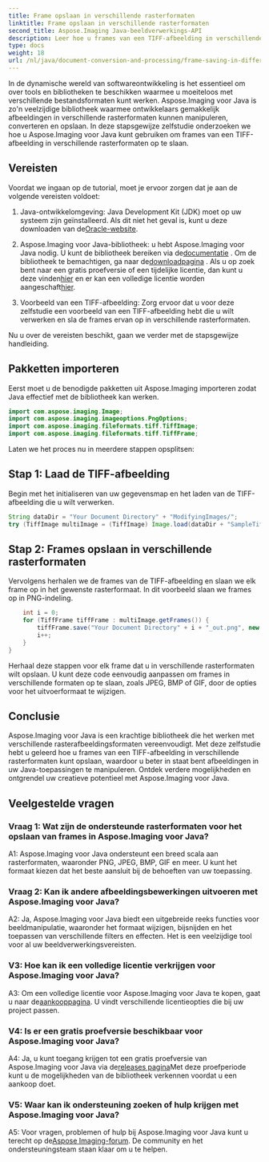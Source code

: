 ```yaml
---
title: Frame opslaan in verschillende rasterformaten
linktitle: Frame opslaan in verschillende rasterformaten
second_title: Aspose.Imaging Java-beeldverwerkings-API
description: Leer hoe u frames van een TIFF-afbeelding in verschillende rasterformaten kunt opslaan met Aspose.Imaging voor Java. Verbeter beeldmanipulatie in uw Java-applicaties.
type: docs
weight: 18
url: /nl/java/document-conversion-and-processing/frame-saving-in-different-raster-formats/
---
```

In de dynamische wereld van softwareontwikkeling is het essentieel om over tools en bibliotheken te beschikken waarmee u moeiteloos met verschillende bestandsformaten kunt werken. Aspose.Imaging voor Java is zo'n veelzijdige bibliotheek waarmee ontwikkelaars gemakkelijk afbeeldingen in verschillende rasterformaten kunnen manipuleren, converteren en opslaan. In deze stapsgewijze zelfstudie onderzoeken we hoe u Aspose.Imaging voor Java kunt gebruiken om frames van een TIFF-afbeelding in verschillende rasterformaten op te slaan.

## Vereisten

Voordat we ingaan op de tutorial, moet je ervoor zorgen dat je aan de volgende vereisten voldoet:

1.  Java-ontwikkelomgeving: Java Development Kit (JDK) moet op uw systeem zijn geïnstalleerd. Als dit niet het geval is, kunt u deze downloaden van de[Oracle-website](https://www.oracle.com/java/technologies/javase-downloads).

2.  Aspose.Imaging voor Java-bibliotheek: u hebt Aspose.Imaging voor Java nodig. U kunt de bibliotheek bereiken via de[documentatie](https://reference.aspose.com/imaging/java/) . Om de bibliotheek te bemachtigen, ga naar de[downloadpagina](https://releases.aspose.com/imaging/java/) . Als u op zoek bent naar een gratis proefversie of een tijdelijke licentie, dan kunt u deze vinden[hier](https://releases.aspose.com/) en er kan een volledige licentie worden aangeschaft[hier](https://purchase.aspose.com/buy).

3. Voorbeeld van een TIFF-afbeelding: Zorg ervoor dat u voor deze zelfstudie een voorbeeld van een TIFF-afbeelding hebt die u wilt verwerken en sla de frames ervan op in verschillende rasterformaten.

Nu u over de vereisten beschikt, gaan we verder met de stapsgewijze handleiding.

## Pakketten importeren

Eerst moet u de benodigde pakketten uit Aspose.Imaging importeren zodat Java effectief met de bibliotheek kan werken.

```java
import com.aspose.imaging.Image;
import com.aspose.imaging.imageoptions.PngOptions;
import com.aspose.imaging.fileformats.tiff.TiffImage;
import com.aspose.imaging.fileformats.tiff.TiffFrame;
```

Laten we het proces nu in meerdere stappen opsplitsen:

## Stap 1: Laad de TIFF-afbeelding

Begin met het initialiseren van uw gegevensmap en het laden van de TIFF-afbeelding die u wilt verwerken.

```java
String dataDir = "Your Document Directory" + "ModifyingImages/";
try (TiffImage multiImage = (TiffImage) Image.load(dataDir + "SampleTiff1.tiff")) {
```

## Stap 2: Frames opslaan in verschillende rasterformaten

Vervolgens herhalen we de frames van de TIFF-afbeelding en slaan we elk frame op in het gewenste rasterformaat. In dit voorbeeld slaan we frames op in PNG-indeling.

```java
    int i = 0;
    for (TiffFrame tiffFrame : multiImage.getFrames()) {
        tiffFrame.save("Your Document Directory" + i + "_out.png", new PngOptions());
        i++;
    }
}
```

Herhaal deze stappen voor elk frame dat u in verschillende rasterformaten wilt opslaan. U kunt deze code eenvoudig aanpassen om frames in verschillende formaten op te slaan, zoals JPEG, BMP of GIF, door de opties voor het uitvoerformaat te wijzigen.

## Conclusie

Aspose.Imaging voor Java is een krachtige bibliotheek die het werken met verschillende rasterafbeeldingsformaten vereenvoudigt. Met deze zelfstudie hebt u geleerd hoe u frames van een TIFF-afbeelding in verschillende rasterformaten kunt opslaan, waardoor u beter in staat bent afbeeldingen in uw Java-toepassingen te manipuleren. Ontdek verdere mogelijkheden en ontgrendel uw creatieve potentieel met Aspose.Imaging voor Java.

## Veelgestelde vragen

### Vraag 1: Wat zijn de ondersteunde rasterformaten voor het opslaan van frames in Aspose.Imaging voor Java?

A1: Aspose.Imaging voor Java ondersteunt een breed scala aan rasterformaten, waaronder PNG, JPEG, BMP, GIF en meer. U kunt het formaat kiezen dat het beste aansluit bij de behoeften van uw toepassing.

### Vraag 2: Kan ik andere afbeeldingsbewerkingen uitvoeren met Aspose.Imaging voor Java?

A2: Ja, Aspose.Imaging voor Java biedt een uitgebreide reeks functies voor beeldmanipulatie, waaronder het formaat wijzigen, bijsnijden en het toepassen van verschillende filters en effecten. Het is een veelzijdige tool voor al uw beeldverwerkingsvereisten.

### V3: Hoe kan ik een volledige licentie verkrijgen voor Aspose.Imaging voor Java?

 A3: Om een volledige licentie voor Aspose.Imaging voor Java te kopen, gaat u naar de[aankooppagina](https://purchase.aspose.com/buy). U vindt verschillende licentieopties die bij uw project passen.

### V4: Is er een gratis proefversie beschikbaar voor Aspose.Imaging voor Java?

 A4: Ja, u kunt toegang krijgen tot een gratis proefversie van Aspose.Imaging voor Java via de[releases pagina](https://releases.aspose.com/)Met deze proefperiode kunt u de mogelijkheden van de bibliotheek verkennen voordat u een aankoop doet.

### V5: Waar kan ik ondersteuning zoeken of hulp krijgen met Aspose.Imaging voor Java?

 A5: Voor vragen, problemen of hulp bij Aspose.Imaging voor Java kunt u terecht op de[Aspose Imaging-forum](https://forum.aspose.com/). De community en het ondersteuningsteam staan klaar om u te helpen.